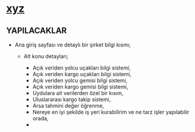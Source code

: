 # [xyz](https://erdemgns.github.io/xyz/)


## YAPILACAKLAR

- Ana giriş sayfası ve detaylı bir şirket bilgi kısmı;

  - Alt konu detayları; 

    - Açık veriden yolcu uçakları bilgi sistemi,
    - Açık veriden kargo uçakları bilgi sistemi,
    - Açık veriden yolcu gemisi bilgi sistemi, 
    - Açık veriden kargo gemisi bilgi sistemi, 
    - Uydulara ait verilerden özel bir kısım,
    - Uluslararası kargo takip sistemi,
    - Arsa tahmini değer öğrenme, 
    - Nereye en iyi şekilde iş yeri kurabilirim ve ne tarz işler yapılabilir orada,
    - 
